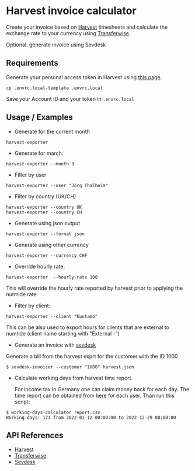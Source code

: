 # Harvest invoice calculator

Create your invoice based on [Harvest](https://numtide.harvestapp.com) timesheets
and calculate the exchange rate to your currency using [Transferwise](https://transferwise.com).

Optional: generate invoice using Sevdesk

## Requirements

Generate your personal access token in Harvest using [this page](https://id.getharvest.com/oauth2/access_tokens/new).

```console
cp .envrc.local-template .envrc.local
```

Save your Account ID and your token in `.envrc.local`

## Usage / Examples

* Generate for the current month

```console
harvest-exporter
```

* Generate for march:

```console
harvest-exporter --month 3
```

* Filter by user

```console
harvest-exporter --user "Jörg Thalheim"
```

* Filter by country (UK/CH)

``` console
harvest-exporter --country UK
harvest-exporter --country CH
```

* Generate using json output

```console
harvest-exporter --format json
```

* Generate using other currency

```console
harvest-exporter --currency CHF
```

* Override hourly rate:

```
harvest-exporter  --hourly-rate 100
```

This will override the hourly rate reported by harvest prior to applying the nutmide rate.

* Filter by client:

```
harvest-exporter --client "Kuutamo"
```

This can be also used to export hours for clients that are external to numtide (client name starting with "External -")

* Generate an invoice with [sevdesk](https://sevdesk.de)

Generate a bill from the harvest exprt for the customer with the ID 1000

```
$ sevdesk-invoicer --customer "1000" harvest.json
```

* Calculate working days from harvest time report.

  For income tax in Germany one can claim money back for each day. The time report can be obtained from [here](https://numtide.harvestapp.com/reports) for each user.
  Than run this script:


``` console
$ working-days-calculator report.csv
Working days: 171 from 2022-01-12 00:00:00 to 2022-12-29 00:00:00
```



## API References

* [Harvest](https://help.getharvest.com/api-v2)
* [Transferwise](https://api-docs.transferwise.com/#quotes-get-temporary-quote)
* [Sevdesk](https://my.sevdesk.de/api/InvoiceAPI/doc.html#tag/Invoice)
